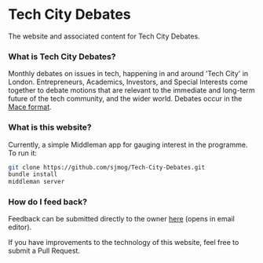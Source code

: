 # Tech City Debates

The website and associated content for Tech City Debates.

### What is Tech City Debates?

Monthly debates on issues in tech, happening in and around 'Tech City' in London. Entrepreneurs, Academics, Investors, and Special Interests come together to debate motions that are relevant to the immediate and long-term future of the tech community, and the wider world. Debates occur in the [Mace format](https://en.wikipedia.org/wiki/Debate#Forms_of_debate).

### What is this website?

Currently, a simple Middleman app for gauging interest in the programme. To run it:

```bash
git clone https://github.com/sjmog/Tech-City-Debates.git
bundle install
middleman server
```

### How do I feed back?

Feedback can be submitted directly to the owner [here](mailto:s_morgan@me.com) (opens in email editor).

If you have improvements to the technology of this website, feel free to submit a Pull Request.
